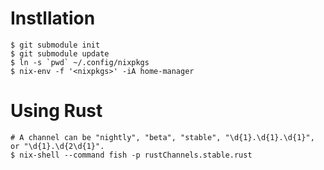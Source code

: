 # Instllation

```shell
$ git submodule init
$ git submodule update
$ ln -s `pwd` ~/.config/nixpkgs
$ nix-env -f '<nixpkgs>' -iA home-manager
```

# Using Rust

```shell
# A channel can be "nightly", "beta", "stable", "\d{1}.\d{1}.\d{1}", or "\d{1}.\d{2\d{1}".
$ nix-shell --command fish -p rustChannels.stable.rust
```
